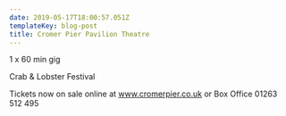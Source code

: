 ```yaml
---
date: 2019-05-17T18:00:57.051Z
templateKey: blog-post
title: Cromer Pier Pavilion Theatre
---
```

1 x 60 min gig

Crab & Lobster Festival

Tickets now on sale online at www.cromerpier.co.uk or Box Office 01263 512 495
